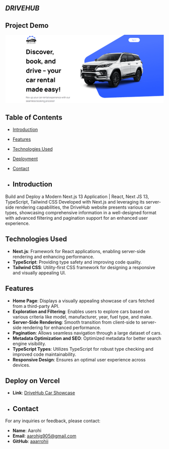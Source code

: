 ## *DRIVEHUB*

## Project Demo

![Project Banner](./public/banner.png)

## Table of Contents

- [Introduction](#introduction)
- [Features](#features)
- [Technologies Used](#technologies-used)
- [Deployment](#deployment)
- [Contact](#contact)

- ## Introduction
  
Build and Deploy a Modern Next.js 13 Application | React, Next JS 13, TypeScript, Tailwind CSS
Developed with Next.js and leveraging its server-side rendering capabilities, the DriveHub website presents various car types, showcasing comprehensive information in a well-designed format with advanced filtering and pagination support for an enhanced user experience.


## Technologies Used

- **Next.js**: Framework for React applications, enabling server-side rendering and enhancing performance.
- **TypeScript**: Providing type safety and improving code quality.
- **Tailwind CSS**: Utility-first CSS framework for designing a responsive and visually appealing UI.

## Features

- **Home Page**: Displays a visually appealing showcase of cars fetched from a third-party API.
- **Exploration and Filtering**: Enables users to explore cars based on various criteria like model, manufacturer, year, fuel type, and make.
- **Server-Side Rendering**: Smooth transition from client-side to server-side rendering for enhanced performance.
- **Pagination**: Allows seamless navigation through a large dataset of cars.
- **Metadata Optimization and SEO**: Optimized metadata for better search engine visibility.
- **TypeScript Types**: Utilizes TypeScript for robust type checking and improved code maintainability.
- **Responsive Design**: Ensures an optimal user experience across devices.

## Deploy on Vercel

- **Link**: [DriveHub Car Showcase](https://drivehub-carshowcase-aarohi.vercel.app/)

- ## Contact

For any inquiries or feedback, please contact:

- **Name**: Aarohi
- **Email**: aarohig905@gmail.com
- **GitHub**: [aaarrohii](https://github.com/aaarrohii)

